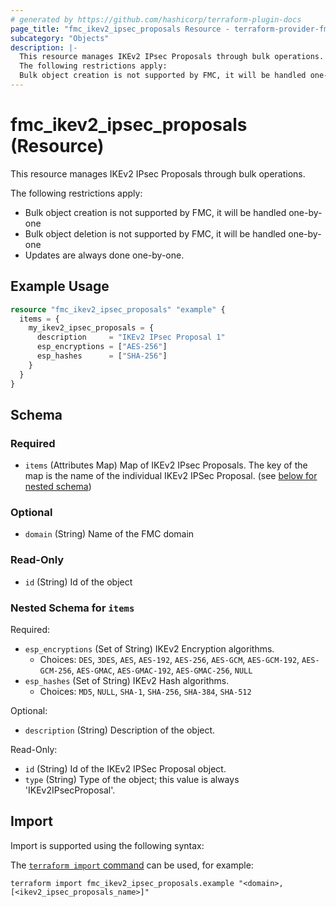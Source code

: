 ```yaml
---
# generated by https://github.com/hashicorp/terraform-plugin-docs
page_title: "fmc_ikev2_ipsec_proposals Resource - terraform-provider-fmc"
subcategory: "Objects"
description: |-
  This resource manages IKEv2 IPsec Proposals through bulk operations.
  The following restrictions apply:
  Bulk object creation is not supported by FMC, it will be handled one-by-oneBulk object deletion is not supported by FMC, it will be handled one-by-oneUpdates are always done one-by-one.
---
```


# fmc_ikev2_ipsec_proposals (Resource)

This resource manages IKEv2 IPsec Proposals through bulk operations.

The following restrictions apply:
  - Bulk object creation is not supported by FMC, it will be handled one-by-one
  - Bulk object deletion is not supported by FMC, it will be handled one-by-one
  - Updates are always done one-by-one.

## Example Usage

```terraform
resource "fmc_ikev2_ipsec_proposals" "example" {
  items = {
    my_ikev2_ipsec_proposals = {
      description     = "IKEv2 IPsec Proposal 1"
      esp_encryptions = ["AES-256"]
      esp_hashes      = ["SHA-256"]
    }
  }
}
```

<!-- schema generated by tfplugindocs -->
## Schema

### Required

- `items` (Attributes Map) Map of IKEv2 IPsec Proposals. The key of the map is the name of the individual IKEv2 IPSec Proposal. (see [below for nested schema](#nestedatt--items))

### Optional

- `domain` (String) Name of the FMC domain

### Read-Only

- `id` (String) Id of the object

<a id="nestedatt--items"></a>
### Nested Schema for `items`

Required:

- `esp_encryptions` (Set of String) IKEv2 Encryption algorithms.
  - Choices: `DES`, `3DES`, `AES`, `AES-192`, `AES-256`, `AES-GCM`, `AES-GCM-192`, `AES-GCM-256`, `AES-GMAC`, `AES-GMAC-192`, `AES-GMAC-256`, `NULL`
- `esp_hashes` (Set of String) IKEv2 Hash algorithms.
  - Choices: `MD5`, `NULL`, `SHA-1`, `SHA-256`, `SHA-384`, `SHA-512`

Optional:

- `description` (String) Description of the object.

Read-Only:

- `id` (String) Id of the IKEv2 IPSec Proposal object.
- `type` (String) Type of the object; this value is always 'IKEv2IPsecProposal'.

## Import

Import is supported using the following syntax:

The [`terraform import` command](https://developer.hashicorp.com/terraform/cli/commands/import) can be used, for example:

```shell
terraform import fmc_ikev2_ipsec_proposals.example "<domain>,[<ikev2_ipsec_proposals_name>]"
```
